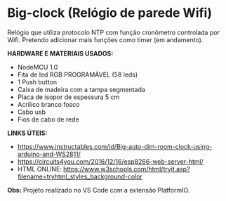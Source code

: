 # Big-clock (Relógio de parede Wifi)

Relógio que utiliza protocolo NTP com função cronômetro controlada por Wifi.
Pretendo adicionar mais funções como timer (em andamento).
 
**HARDWARE E MATERIAIS USADOS:**

- NodeMCU 1.0
- Fita de led RGB PROGRAMÁVEL (58 leds)
- 1 Push button
- Caixa de madeira com a tampa segmentada
- Placa de isopor de espessura 5 cm
- Acrílico branco fosco
- Cabo usb
- Fios de cabo de rede

**LINKS ÚTEIS:**
- https://www.instructables.com/id/Big-auto-dim-room-clock-using-arduino-and-WS2811/
- https://circuits4you.com/2016/12/16/esp8266-web-server-html/
- HTML ONLINE: https://www.w3schools.com/html/tryit.asp?filename=tryhtml_styles_background-color

**Obs:** Projeto realizado no VS Code com a extensão PlatformIO.
